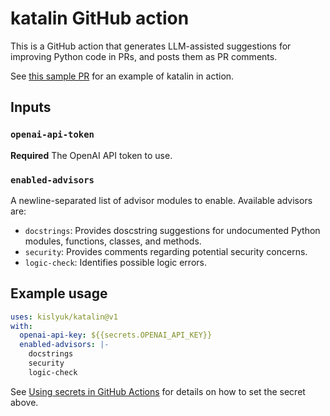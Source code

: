 # katalin GitHub action

This is a GitHub action that generates LLM-assisted suggestions for improving Python code in PRs, and posts them as PR
comments.

See [this sample PR](https://github.com/kislyuk/katalin/pull/48) for an example of katalin in action.

## Inputs

### `openai-api-token`

**Required** The OpenAI API token to use.

### `enabled-advisors`

A newline-separated list of advisor modules to enable. Available advisors are:

* `docstrings`: Provides doscstring suggestions for undocumented Python modules, functions, classes, and methods.
* `security`: Provides comments regarding potential security concerns.
* `logic-check`: Identifies possible logic errors.

<!--
### `custom-prompts`

A newline-separated list of colon-separated `node:prompt` pairs. TODO
-->

## Example usage

```yaml
uses: kislyuk/katalin@v1
with:
  openai-api-key: ${{secrets.OPENAI_API_KEY}}
  enabled-advisors: |-
    docstrings
    security
    logic-check
```

See
[Using secrets in GitHub Actions](https://docs.github.com/en/actions/security-guides/using-secrets-in-github-actions)
for details on how to set the secret above.
